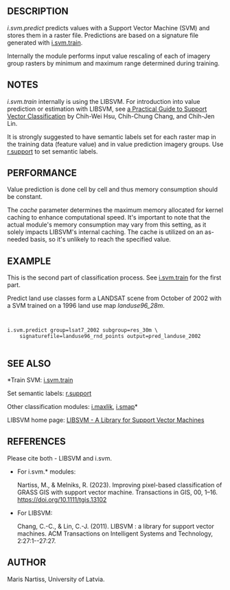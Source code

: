 

## DESCRIPTION

*i.svm.predict* predicts values with a Support Vector Machine (SVM)
and stores them in a raster file. Predictions are based on a signature file
generated with [i.svm.train](i.svm.train.html).

Internally the module performs input value rescaling of each of imagery
group rasters by minimum and maximum range determined during training.


## NOTES

*i.svm.train* internally is using the LIBSVM. For introduction
into value prediction or estimation with LIBSVM, see
[a
Practical Guide to Support Vector Classification](https://www.csie.ntu.edu.tw/~cjlin/papers/guide/guide.pdf) by
Chih-Wei Hsu, Chih-Chung Chang, and Chih-Jen Lin.

It is strongly suggested to have semantic labels set for each raster
map in the training data (feature value) and in value prediction imagery groups.
Use [r.support](r.support.html) to set semantic labels.


## PERFORMANCE

Value prediction is done cell by cell and thus memory consumption
should be constant.

The *cache* parameter determines the maximum memory allocated
for kernel caching to enhance computational speed. It's important to
note that the actual module's memory consumption may vary from this
setting, as it solely impacts LIBSVM's internal caching. The cache is
utilized on an as-needed basis, so it's unlikely to reach the specified value.


## EXAMPLE

This is the second part of classification process. See
[i.svm.train](i.svm.train.html) for the first part.

Predict land use classes form a LANDSAT scene from
October of 2002 with a SVM trained on a 1996 land
use map *landuse96\_28m*.


```


i.svm.predict group=lsat7_2002 subgroup=res_30m \
    signaturefile=landuse96_rnd_points output=pred_landuse_2002


```


## SEE ALSO

*Train SVM: [i.svm.train](i.svm.train.html)

Set semantic labels: [r.support](r.support.html)

Other classification modules: [i.maxlik](i.maxlik.html),
[i.smap](i.smap.html)*

LIBSVM home page: [LIBSVM - A
Library for Support Vector Machines](https://www.csie.ntu.edu.tw/~cjlin/libsvm/)

## REFERENCES

Please cite both - LIBSVM and i.svm.

* For i.svm.\* modules:

  Nartiss, M., & Melniks, R. (2023). Improving pixel-­based classification of GRASS
  GIS with support vector machine. Transactions in GIS, 00, 1–16.
  <https://doi.org/10.1111/tgis.13102>
* For LIBSVM:

  Chang, C.-C., & Lin, C.-J. (2011). LIBSVM : a library for support vector machines.
  ACM Transactions on Intelligent Systems and Technology, 2:27:1--27:27.


## AUTHOR

Maris Nartiss, University of Latvia.
